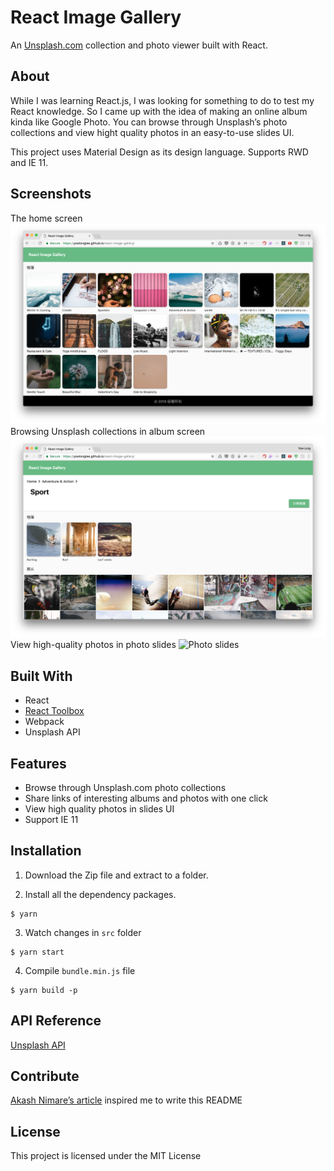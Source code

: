 # React Image Gallery
An [Unsplash.com](https://unsplash.com/) collection and photo viewer built with React. 

## About
While I was learning React.js, I was looking for something to do to test my React knowledge. So I came up with the idea of making an online album kinda like Google Photo. You can browse through Unsplash’s photo collections and view hight quality photos in an easy-to-use slides UI.

This project uses Material Design as its design language. Supports RWD and IE 11.

## Screenshots
The home screen
![Home](assets/home.png "Home")
Browsing Unsplash collections in album screen
![Browsing photo collections](assets/albums.png "Browsing photo collections")
View high-quality photos in photo slides
![Photo slides](assets/slides.png "Photo slides")


## Built With
- React
- [React Toolbox](https://github.com/react-toolbox/react-toolbox)
- Webpack
- Unsplash API

## Features
* Browse through Unsplash.com photo collections
* Share links of interesting albums and photos with one click
* View high quality photos in slides UI
* Support IE 11

## Installation
1. Download the Zip file and extract to a folder.

2. Install all the dependency packages.
```
$ yarn
```

3. Watch changes in `src` folder
```
$ yarn start
```

4. Compile `bundle.min.js` file
```
$ yarn build -p
```

## API Reference
[Unsplash API](https://unsplash.com/developers)

## Contribute
[Akash Nimare’s article](https://medium.com/@meakaakka/a-beginners-guide-to-writing-a-kickass-readme-7ac01da88ab3) inspired me to write this README

## License
This project is licensed under the MIT License
